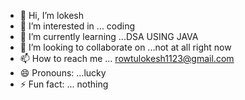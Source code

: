- 👋 Hi, I’m lokesh
- 👀 I’m interested in ... coding 
- 🌱 I’m currently learning ...DSA USING JAVA
- 💞️ I’m looking to collaborate on ...not at all right now
- 📫 How to reach me ... rowtulokesh1123@gmail.com
- 😄 Pronouns: ...lucky
- ⚡ Fun fact: ... nothing 

<!---
Lucky044444/Lucky044444 is a ✨ special ✨ repository because its `README.md` (this file) appears on your GitHub profile.
You can click the Preview link to take a look at your changes.
--->
